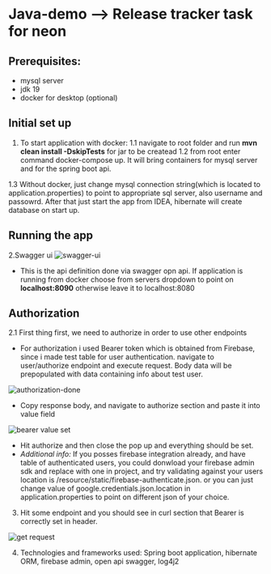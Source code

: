 # Java-demo --> Release tracker task for neon

## Prerequisites:
- mysql server
- jdk 19
- docker for desktop (optional)

## Initial set up
1. To start application with docker:
1.1 navigate to root folder and run <b>mvn clean install -DskipTests</b> for jar to be createad
1.2 from root enter command docker-compose up. It will bring containers for mysql server and for the spring boot api.

1.3 Without docker, just change mysql connection string(which is located to application.properties) to point to appropriate sql server, also username and passowrd. After that just start the app from IDEA, 
hibernate will create database on start up.

## Running the app

2.Swagger ui 
![swagger-ui](https://user-images.githubusercontent.com/2013682/219371027-08496ce5-d327-4ceb-9ce7-bae4c1855c26.PNG)

- This is the api definition done via swagger opn api. If application is running from docker choose from servers dropdown to point on <b>localhost:8090</b> otherwise leave it to localhost:8080

## Authorization
2.1 First thing first, we need to authorize in order to use other endpoints
- For authorization i used Bearer token which is obtained from Firebase, since i made test table for user authentication.
  navigate to user/authorize endpoint and execute request. Body data will be prepopulated with data containing info about test user.
    
![authorization-done](https://user-images.githubusercontent.com/2013682/219372721-7cafe562-80c2-4769-8e0b-d0cbb45de352.PNG)

- Copy response body, and navigate to authorize section and paste it into value field

![bearer value set](https://user-images.githubusercontent.com/2013682/219373732-71d9b734-4a20-4d0f-a87d-bc07ba2cec1d.PNG)

 - Hit authorize and then close the pop up and everything should be set.
 - <i> Additional info:</i> If you posses firebase  integration already, and have table of authenticated users, you could donwload your firebase admin sdk and 
replace with one in project, and try validating against your users location is /resource/static/firebase-authenticate.json. or you can just change value of google.credentials.json.location in application.properties to point on different json of your choice.


3. Hit some endpoint and you should see in curl section that Bearer is correctly set in header.

![get request](https://user-images.githubusercontent.com/2013682/219374168-f679e1f6-f4ee-4f56-bdd5-f566009c244e.PNG)

4. Technologies and frameworks used:
Spring boot application, hibernate ORM, firebase admin, open api swagger, log4j2



